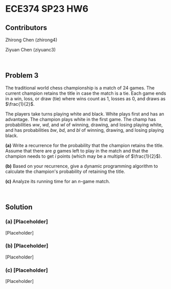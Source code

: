 # ECE374 SP23 HW6

## Contributors

Zhirong Chen (zhirong4)

Ziyuan Chen (ziyuanc3)

<br>

## Problem 3

The traditional world chess championship is a match of 24 games. The current champion retains the title in case the match is a tie. Each game ends in a win, loss, or draw (tie) where wins count as $1$, losses as $0$, and draws as $\frac{1}{2}$.

The players take turns playing white and black. White plays first and has an advantage. The champion plays white in the first game. The champ has probabilities $ww$, $wd$, and $wl$ of winning, drawing, and losing
playing white, and has probabilities $bw$, $bd$, and $bl$ of winning, drawing, and losing playing black.

**(a)** Write a recurrence for the probability that the champion retains the title. Assume that there are $g$ games left to play in the match and that the champion needs to get $i$ points (which may be a multiple of $\frac{1}{2}$).

**(b)** Based on your recurrence, give a dynamic programming algorithm to calculate the champion's probability of retaining the title.

**(c)** Analyze its running time for an $n$-game match.

<br>

## Solution

### **(a)** [Placeholder]

[Placeholder]

### **(b)** [Placeholder]

[Placeholder]

### **(c)** [Placeholder]

[Placeholder]
